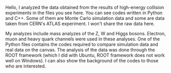 Hello, I analyzed the data obtained from the results of high-energy collision experiments in the files you see here.
You can see codes written in Python and C++. 
Some of them are Monte Carlo simulation data and some are data taken from CERN's ATLAS experiment.
I won't share the raw data here.

My analyzes include mass analyzes of the Z, W and Higgs bosons.
Electron, muon and heavy quark channels were used in these analyses.
One of the Python files contains the codes required to compare simulation data and real data on the canvas.
The analysis of the data was done through the ROOT framework (which I did with Ubuntu, ROOT framework does not work well on Windows).
I can also show the background of the codes to those who are interested.
